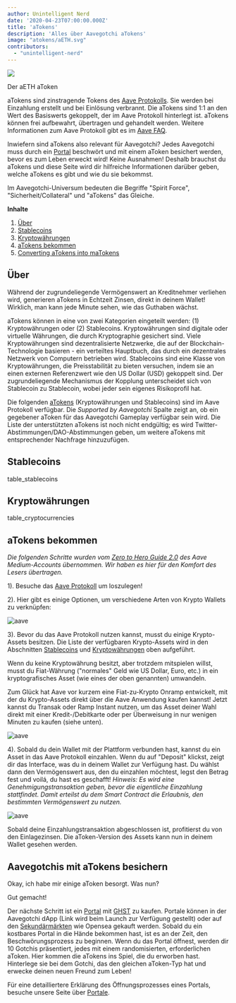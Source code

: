 ```yaml
---
author: Unintelligent Nerd
date: '2020-04-23T07:00:00.000Z'
title: 'aTokens'
description: 'Alles über Aavegotchi aTokens'
image: "atokens/aETH.svg"
contributors:
  - "unintelligent-nerd"
---
```


<div class="headerImageContainer">
<img class="headerImage" src="/atokens/aETH.png">
<p class="headerImageText">Der aETH aToken</p>
</div>

aTokens sind zinstragende Tokens des [Aave Protokolls](https://aave.com). Sie werden bei Einzahlung erstellt und bei Einlösung verbrannt. Die aTokens sind 1:1 an den Wert des Basiswerts gekoppelt, der im Aave Protokoll hinterlegt ist. aTokens können frei aufbewahrt, übertragen und gehandelt werden. Weitere Informationen zum Aave Protokoll gibt es im [Aave FAQ](https://docs.aave.com/faq/).

Inwiefern sind aTokens also relevant für Aavegotchi? Jedes Aavegotchi muss durch ein [Portal](/pages/portals) beschwört und mit einem aToken besichert werden, bevor es zum Leben erweckt wird! Keine Ausnahmen! Deshalb brauchst du aTokens und diese Seite wird dir hilfreiche Informationen darüber geben, welche aTokens es gibt und wie du sie bekommst.

Im Aavegotchi-Universum bedeuten die Begriffe "Spirit Force", "Sicherheit/Collateral" und "aTokens" das Gleiche.

<div class="contentsBox">

**Inhalte**

<ol>
<li><a href=#about>Über</a></li>
<li><a href=#stablecoins>Stablecoins</a></li>
<li><a href=#cryptocurrencies>Kryptowährungen</a></li>
<li><a href=#getting-atokens>aTokens bekommen</a></li>
<li><a href=#converting-atokens-into-matokens>Converting aTokens into maTokens</a></li>
</ol>

</div>

## Über

Während der zugrundeliegende Vermögenswert an Kreditnehmer verliehen wird, generieren aTokens in Echtzeit Zinsen, direkt in deinem Wallet! Wirklich, man kann jede Minute sehen, wie das Guthaben wächst.

aTokens können in eine von zwei Kategorien eingeteilt werden: (1) Kryptowährungen oder (2) Stablecoins. Kryptowährungen sind digitale oder virtuelle Währungen, die durch Kryptographie gesichert sind. Viele Kryptowährungen sind dezentralisierte Netzwerke, die auf der Blockchain-Technologie basieren - ein verteiltes Hauptbuch, das durch ein dezentrales Netzwerk von Computern betrieben wird. Stablecoins sind eine Klasse von Kryptowährungen, die Preisstabilität zu bieten versuchen, indem sie an einen externen Referenzwert wie den US Dollar (USD) gekoppelt sind. Der zugrundeliegende Mechanismus der Kopplung unterscheidet sich von Stablecoin zu Stablecoin, wobei jeder sein eigenes Risikoprofil hat.


Die folgenden [aTokens](https://docs.aave.com/developers/deployed-contracts/deployed-contract-instances) (Kryptowährungen und Stablecoins) sind im Aave Protokoll verfügbar. Die *Supported by Aavegotchi* Spalte zeigt an, ob ein gegebener aToken für das Aavegotchi Gameplay verfügbar sein wird. Die Liste der unterstützten aTokens ist noch nicht endgültig; es wird Twitter-Abstimmungen/DAO-Abstimmungen geben, um weitere aTokens mit entsprechender Nachfrage hinzuzufügen.

## Stablecoins

table_stablecoins

## Kryptowährungen

table_cryptocurrencies

## aTokens bekommen

*Die folgenden Schritte wurden vom [Zero to Hero Guide 2.0](https://medium.com/aave/zero-to-hero-guide-2-0-dadce0f3e834) des Aave Medium-Accounts übernommen. Wir haben es hier für den Komfort des Lesers übertragen.*

1). Besuche das <a href = "https://app.aave.com/">Aave Protokoll</a> um loszulegen!

2). Hier gibt es einige Optionen, um verschiedene Arten von Krypto Wallets zu verknüpfen:

<img src = "/atokens/connect-your-wallet.png" alt = "aave" class="bodyImage" />

3). Bevor du das Aave Protokoll nutzen kannst, musst du einige Krypto-Assets besitzen. Die Liste der verfügbaren Krypto-Assets wird in den Abschnitten <a href=#stablecoins>Stablecoins</a> und <a href=#cryptocurrencies>Kryptowährungen</a> oben aufgeführt.

Wenn du keine Kryptowährung besitzt, aber trotzdem mitspielen willst, musst du Fiat-Währung ("normales" Geld wie US Dollar, Euro, etc.) in ein kryptografisches Asset (wie eines der oben genannten) umwandeln.

Zum Glück hat Aave vor kurzem eine Fiat-zu-Krypto Onramp entwickelt, mit der du Krypto-Assets direkt über die Aave Anwendung kaufen kannst! Jetzt kannst du Transak oder Ramp Instant nutzen, um das Asset deiner Wahl direkt mit einer Kredit-/Debitkarte oder per Überweisung in nur wenigen Minuten zu kaufen (siehe unten).

<img src = "/atokens/buy-with-fiat.png" alt = "aave" class="bodyImage" />

4). Sobald du dein Wallet mit der Plattform verbunden hast, kannst du ein Asset in das Aave Protokoll einzahlen. Wenn du auf "Deposit" klickst, zeigt dir das Interface, was du in deinem Wallet zur Verfügung hast. Du wählst dann den Vermögenswert aus, den du einzahlen möchtest, legst den Betrag fest und voilá, du hast es geschafft! *Hinweis: Es wird eine Genehmigungstransaktion geben, bevor die eigentliche Einzahlung stattfindet. Damit erteilst du dem Smart Contract die Erlaubnis, den bestimmten Vermögenswert zu nutzen.*

<img src = "/atokens/deposit.gif" alt = "aave" class="bodyImage" />

Sobald deine Einzahlungstransaktion abgeschlossen ist, profitierst du von den Einlagezinsen. Die aToken-Version des Assets kann nun in deinem Wallet gesehen werden.

## Aavegotchis mit aTokens besichern

Okay, ich habe mir einige aToken besorgt. Was nun?

Gut gemacht!

Der nächste Schritt ist ein [Portal](/portale) mit [GHST](/ghst) zu kaufen. Portale können in der Aavegotchi dApp (Link wird beim Launch zur Verfügung gestellt) oder auf den [Sekundärmärkten](/marketplace) wie Opensea gekauft werden. Sobald du ein kostbares Portal in die Hände bekommen hast, ist es an der Zeit, den Beschwörungsprozess zu beginnen. Wenn du das Portal öffnest, werden dir 10 Gotchis präsentiert, jedes mit einem randomisierten, erforderlichen aToken. Hier kommen die aTokens ins Spiel, die du erworben hast. Hinterlege sie bei dem Gotchi, das den gleichen aToken-Typ hat und erwecke deinen neuen Freund zum Leben!

Für eine detailliertere Erklärung des Öffnungsprozesses eines Portals, besuche unsere Seite über [Portale](/portals).